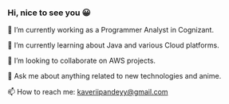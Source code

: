 ### Hi, nice to see you 😀 
🔭 I’m currently working as a Programmer Analyst in Cognizant.

🌱 I’m currently learning about Java and various Cloud platforms.

👯 I’m looking to collaborate on AWS projects.

💬 Ask me about anything related to new technologies and anime.

📫 How to reach me: kaveriipandeyy@gmail.com
<!--
**kaveripandey/kaveripandey** is a ✨ _special_ ✨ repository because its `README.md` (this file) appears on your GitHub profile.

Here are some ideas to get you started:

-  ...

-  ...
- 🤔 I’m looking for help with ...
-  ...
-  ...
- 😄 Pronouns: ...
- ⚡ Fun fact: ...
-->

